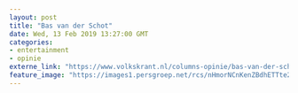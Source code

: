 ```yaml
---
layout: post
title: "Bas van der Schot"
date: Wed, 13 Feb 2019 13:27:00 GMT
categories: 
- entertainment 
- opinie 
externe_link: "https://www.volkskrant.nl/columns-opinie/bas-van-der-schot~q107335e/"
feature_image: "https://images1.persgroep.net/rcs/nHmorNCnKenZBdhETTte2g462Fw/diocontent/145666250/_crop/0/0/3347/3348/_fill/320/320?appId=93a17a8fd81db0de025c8abd1cca1279&quality=0.85"
---
```



